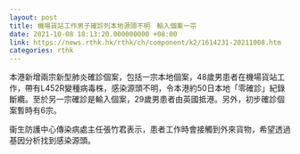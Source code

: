```yaml
---
layout: post
title: 機場貨站工作男子確診列本地源頭不明　輸入個案一宗
date: 2021-10-08 18:13:20.000000000 +08:00
link: https://news.rthk.hk/rthk/ch/component/k2/1614231-20211008.htm
categories: rthk
---
```


本港新增兩宗新型肺炎確診個案，包括一宗本地個案，48歲男患者在機場貨站工作，帶有L452R變種病毒株，感染源頭不明，令本港約50日本地「零確診」紀錄斷纜。至於另一宗確診是輸入個案，29歲男患者由英國抵港。另外，初步確診個案暫時有6宗。

衞生防護中心傳染病處主任張竹君表示，患者工作時會接觸到外來貨物，希望透過基因分析找到感染源頭。

